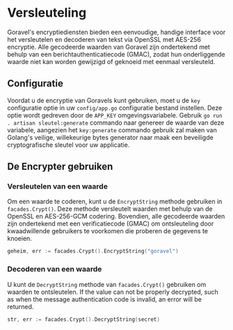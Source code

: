 # Versleuteling

Goravel's encryptiediensten bieden een eenvoudige, handige interface voor het versleutelen en decoderen van tekst via OpenSSL
met AES-256 encryptie. Alle gecodeerde waarden van Goravel zijn ondertekend met behulp van een berichtauthenticatiecode (GMAC), zodat
hun onderliggende waarde niet kan worden gewijzigd of geknoeid met eenmaal versleuteld.

## Configuratie

Voordat u de encryptie van Goravels kunt gebruiken, moet u de `key` configuratie optie in uw `config/app.go` configuratie
bestand instellen. Deze optie wordt gedreven door de `APP_KEY` omgevingsvariabele. Gebruik `go run . artisan sleutel:generate` commando naar
genereer de waarde van deze variabele, aangezien het `key:generate` commando gebruik zal maken van Golang's veilige, willekeurige bytes generator naar
maak een beveiligde cryptografische sleutel voor uw applicatie.

## De Encrypter gebruiken

### Versleutelen van een waarde

Om een waarde te coderen, kunt u de `EncryptString` methode gebruiken in `facades.Crypt()`. Deze methode versleutelt waarden met behulp van de
OpenSSL en AES-256-GCM codering. Bovendien, alle gecodeerde waarden zijn ondertekend met een verificatiecode (GMAC)
om ontsleuteling door kwaadwillende gebruikers te voorkomen die proberen de gegevens te knoeien.

```go
geheim, err := facades.Crypt().EncryptString("goravel")
```

### Decoderen van een waarde

U kunt de `DecryptString` methode van `facades.Crypt()` gebruiken om waarden te ontsleutelen. If the value can not be properly
decrypted, such as when the message authentication code is invalid, an error will be returned.

```go
str, err := facades.Crypt().DecryptString(secret)
```
